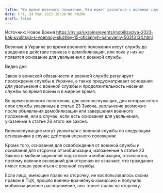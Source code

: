 ```yaml
---
title: "Во время военного положения. Кто может уволиться с военной службы с 1 апреля в Украине"
date: Fri, 24 Mar 2023 18:20:00 +0200
draft: false
---
```

Источник: Новое Время https://nv.ua/ukraine/events/mobilizaciya-2023-kak-uvolitsya-s-voennoy-sluzhby-15-oficialnyh-osnovaniy-50313134.html


Военные в Украине во время военного положения несут службу до введения в действие приказа о демобилизации, или пока у них не появится основание для увольнения с военной службы.

  Видео дня   

Закон о воинской обязанности и военной службе регулирует прохождение службы в Украине, а также предусматривает основания для увольнения с военной службы и продолжительность несения службы во время войны и в мирное время.

Во время военного положения, для военнослужащих, для которых истек срок службы указанные в статье 23 Закона, увольнение возможно после объявления демобилизации или завершения военного положения, или в случае, если есть основания для увольнения, указанные в статье 26 этого же закона.

Военнослужащие могут уволиться с военной службы по следующим основаниям в случае действия военного положения:

Кроме того, основания для освобождения от военной службы и основания для отсрочки от мобилизации, изложенные в статье 23 Закона о мобилизационной подготовке и мобилизации, отличаются, поэтому наличие оснований для отсрочки не означает, что гражданин имеет право уволиться с военной службы.

Если лицо, имеющее право на отсрочку, не воспользовалось своим правом в ТЦК, прошло военно-врачебную комиссию и получило мобилизационное распоряжение, оно теряет право на отсрочку.
